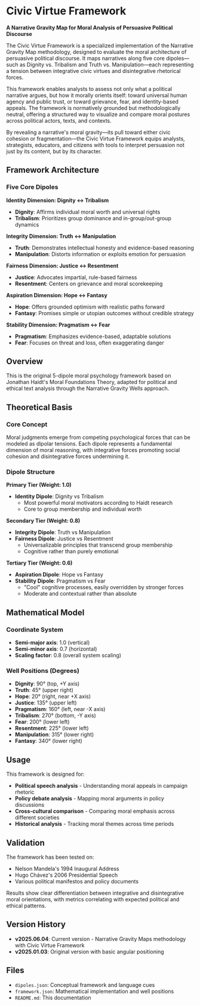 # Civic Virtue Framework

**A Narrative Gravity Map for Moral Analysis of Persuasive Political Discourse**

The Civic Virtue Framework is a specialized implementation of the Narrative Gravity Map methodology, designed to evaluate the moral architecture of persuasive political discourse. It maps narratives along five core dipoles—such as Dignity vs. Tribalism and Truth vs. Manipulation—each representing a tension between integrative civic virtues and disintegrative rhetorical forces.

This framework enables analysts to assess not only what a political narrative argues, but how it morally orients itself: toward universal human agency and public trust, or toward grievance, fear, and identity-based appeals. The framework is normatively grounded but methodologically neutral, offering a structured way to visualize and compare moral postures across political actors, texts, and contexts.

By revealing a narrative's moral gravity—its pull toward either civic cohesion or fragmentation—the Civic Virtue Framework equips analysts, strategists, educators, and citizens with tools to interpret persuasion not just by its content, but by its character.

## Framework Architecture

### Five Core Dipoles

**Identity Dimension: Dignity ↔ Tribalism**
- **Dignity**: Affirms individual moral worth and universal rights
- **Tribalism**: Prioritizes group dominance and in-group/out-group dynamics

**Integrity Dimension: Truth ↔ Manipulation**  
- **Truth**: Demonstrates intellectual honesty and evidence-based reasoning
- **Manipulation**: Distorts information or exploits emotion for persuasion

**Fairness Dimension: Justice ↔ Resentment**
- **Justice**: Advocates impartial, rule-based fairness
- **Resentment**: Centers on grievance and moral scorekeeping

**Aspiration Dimension: Hope ↔ Fantasy**
- **Hope**: Offers grounded optimism with realistic paths forward
- **Fantasy**: Promises simple or utopian outcomes without credible strategy

**Stability Dimension: Pragmatism ↔ Fear**
- **Pragmatism**: Emphasizes evidence-based, adaptable solutions
- **Fear**: Focuses on threat and loss, often exaggerating danger

## Overview

This is the original 5-dipole moral psychology framework based on Jonathan Haidt's Moral Foundations Theory, adapted for political and ethical text analysis through the Narrative Gravity Wells approach.

## Theoretical Basis

### Core Concept
Moral judgments emerge from competing psychological forces that can be modeled as dipolar tensions. Each dipole represents a fundamental dimension of moral reasoning, with integrative forces promoting social cohesion and disintegrative forces undermining it.

### Dipole Structure

**Primary Tier (Weight: 1.0)**
- **Identity Dipole**: Dignity vs Tribalism
  - Most powerful moral motivators according to Haidt research
  - Core to group membership and individual worth

**Secondary Tier (Weight: 0.8)**  
- **Integrity Dipole**: Truth vs Manipulation
- **Fairness Dipole**: Justice vs Resentment
  - Universalizable principles that transcend group membership
  - Cognitive rather than purely emotional

**Tertiary Tier (Weight: 0.6)**
- **Aspiration Dipole**: Hope vs Fantasy  
- **Stability Dipole**: Pragmatism vs Fear
  - "Cool" cognitive processes, easily overridden by stronger forces
  - Moderate and contextual rather than absolute

## Mathematical Model

### Coordinate System
- **Semi-major axis**: 1.0 (vertical)
- **Semi-minor axis**: 0.7 (horizontal)  
- **Scaling factor**: 0.8 (overall system scaling)

### Well Positions (Degrees)
- **Dignity**: 90° (top, +Y axis)
- **Truth**: 45° (upper right)
- **Hope**: 20° (right, near +X axis)
- **Justice**: 135° (upper left)  
- **Pragmatism**: 160° (left, near -X axis)
- **Tribalism**: 270° (bottom, -Y axis)
- **Fear**: 200° (lower left)
- **Resentment**: 225° (lower left)
- **Manipulation**: 315° (lower right)
- **Fantasy**: 340° (lower right)

## Usage

This framework is designed for:
- **Political speech analysis** - Understanding moral appeals in campaign rhetoric
- **Policy debate analysis** - Mapping moral arguments in policy discussions  
- **Cross-cultural comparison** - Comparing moral emphasis across different societies
- **Historical analysis** - Tracking moral themes across time periods

## Validation

The framework has been tested on:
- Nelson Mandela's 1994 Inaugural Address
- Hugo Chávez's 2006 Presidential Speech
- Various political manifestos and policy documents

Results show clear differentiation between integrative and disintegrative moral orientations, with metrics correlating with expected political and ethical patterns.

## Version History

- **v2025.06.04**: Current version - Narrative Gravity Maps methodology with Civic Virtue Framework
- **v2025.01.03**: Original version with basic angular positioning

## Files

- `dipoles.json`: Conceptual framework and language cues
- `framework.json`: Mathematical implementation and well positions
- `README.md`: This documentation 